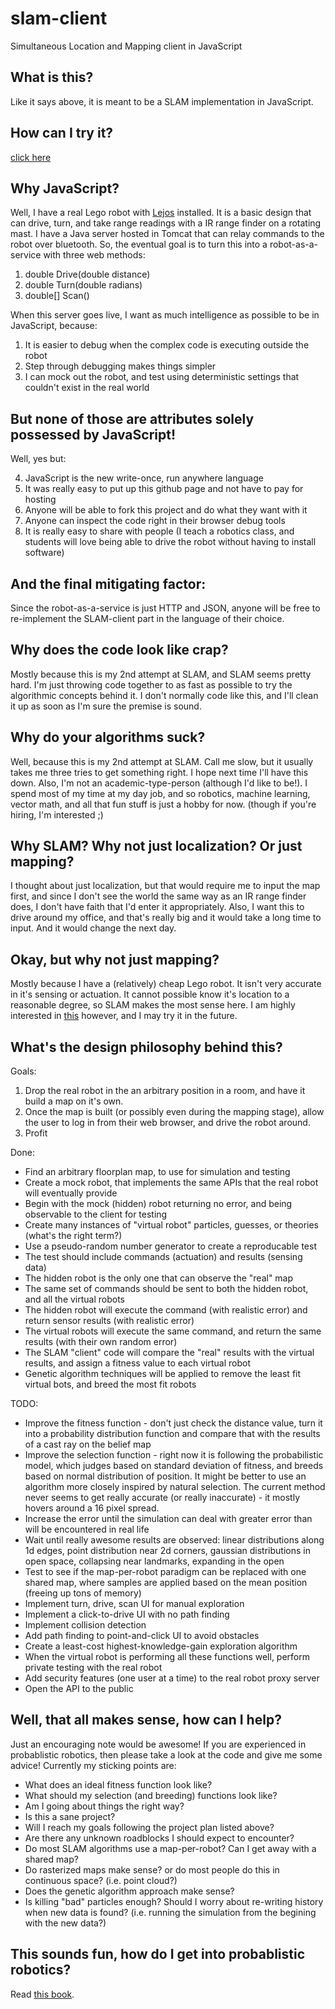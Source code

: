 slam-client
===========

Simultaneous Location and Mapping client in JavaScript


What is this?
-------------
Like it says above, it is meant to be a SLAM implementation in JavaScript.

How can I try it?
-----------------
[click here](http://bgard6977.github.io/slam-client)

Why JavaScript?
---------------
Well, I have a real Lego robot with [Lejos](http://www.lejos.org/) installed. It is a basic design that can drive, turn, and take range readings
with a IR range finder on a rotating mast. I have a Java server hosted in Tomcat that can relay commands to the robot over
bluetooth. So, the eventual goal is to turn this into a robot-as-a-service with three web methods:

1. double Drive(double distance)
2. double Turn(double radians)
3. double[] Scan()

When this server goes live, I want as much intelligence as possible to be in JavaScript, because:

1. It is easier to debug when the complex code is executing outside the robot
2. Step through debugging makes things simpler
3. I can mock out the robot, and test using deterministic settings that couldn't exist in the real world

But none of those are attributes solely possessed by JavaScript!
----------------------------------------------------------------
Well, yes but:

4. JavaScript is the new write-once, run anywhere language
5. It was really easy to put up this github page and not have to pay for hosting
6. Anyone will be able to fork this project and do what they want with it
7. Anyone can inspect the code right in their browser debug tools
8. It is really easy to share with people (I teach a robotics class, and students will love being able to drive the robot without having to install software)

And the final mitigating factor:
--------------------------------
Since the robot-as-a-service is just HTTP and JSON, anyone will be free to re-implement the SLAM-client part in the language of their choice.

Why does the code look like crap?
---------------------------------
Mostly because this is my 2nd attempt at SLAM, and SLAM seems pretty hard. I'm just throwing code together to as fast
as possible to try the algorithmic concepts behind it. I don't normally code like this, and I'll clean it up as soon
as I'm sure the premise is sound.

Why do your algorithms suck?
----------------------------
Well, because this is my 2nd attempt at SLAM. Call me slow, but it usually takes me three tries to get something right.
I hope next time I'll have this down. Also, I'm not an academic-type-person (although I'd like to be!). I spend most of my time at
my day job, and so robotics, machine learning, vector math, and all that fun stuff is just a hobby for now. (though if
you're hiring, I'm interested ;)

Why SLAM? Why not just localization? Or just mapping?
-----------------------------------------------------
I thought about just localization, but that would require me to input the map first, and since I don't see the world the
same way as an IR range finder does, I don't have faith that I'd enter it appropriately. Also, I want this to drive around
my office, and that's really big and it would take a long time to input. And it would change the next day.

Okay, but why not just mapping?
-------------------------------
Mostly because I have a (relatively) cheap Lego robot. It isn't very accurate in it's sensing or actuation. It cannot
possible know it's location to a reasonable degree, so SLAM makes the most sense here. I am highly interested in
[this](http://diydrones.com/profiles/blogs/705844:BlogPost:29412) however, and I may try it in the future.

What's the design philosophy behind this?
-----------------------------------------
Goals:
1. Drop the real robot in the an arbitrary position in a room, and have it build a map on it's own.
2. Once the map is built (or possibly even during the mapping stage), allow the user to log in from their web browser, and drive the robot around.
3. Profit

Done:
* Find an arbitrary floorplan map, to use for simulation and testing
* Create a mock robot, that implements the same APIs that the real robot will eventually provide
* Begin with the mock (hidden) robot returning no error, and being observable to the client for testing
* Create many instances of "virtual robot" particles, guesses, or theories (what's the right term?)
* Use a pseudo-random number generator to create a reproducable test
* The test should include commands (actuation) and results (sensing data)
* The hidden robot is the only one that can observe the "real" map
* The same set of commands should be sent to both the hidden robot, and all the virtual robots
* The hidden robot will execute the command (with realistic error) and return sensor results (with realistic error)
* The virtual robots will execute the same command, and return the same results (with their own random error)
* The SLAM "client" code will compare the "real" results with the virtual results, and assign a fitness value to each virtual robot
* Genetic algorithm techniques will be applied to remove the least fit virtual bots, and breed the most fit robots

TODO:
* Improve the fitness function - don't just check the distance value, turn it into a probability distribution function and compare that with the results of a cast ray on the belief map
* Improve the selection function - right now it is following the probabilistic model, which judges based on standard deviation of fitness, and breeds based on normal distribution of position. It might be better to use an algorithm more closely inspired by natural selection. The current method never seems to get really accurate (or really inaccurate) - it mostly hovers around a 16 pixel spread.
* Increase the error until the simulation can deal with greater error than will be encountered in real life
* Wait until really awesome results are observed: linear distributions along 1d edges, point distribution near 2d corners, gaussian distributions in open space, collapsing near landmarks, expanding in the open
* Test to see if the map-per-robot paradigm can be replaced with one shared map, where samples are applied based on the mean position (freeing up tons of memory)
* Implement turn, drive, scan UI for manual exploration
* Implement a click-to-drive UI with no path finding
* Implement collision detection
* Add path finding to point-and-click UI to avoid obstacles
* Create a least-cost highest-knowledge-gain exploration algorithm
* When the virtual robot is performing all these functions well, perform private testing with the real robot
* Add security features (one user at a time) to the real robot proxy server
* Open the API to the public

Well, that all makes sense, how can I help?
-------------------------------------------
Just an encouraging note would be awesome! If you are experienced in probablistic robotics, then please take a
look at the code and give me some advice! Currently my sticking points are:

* What does an ideal fitness function look like?
* What should my selection (and breeding) functions look like?
* Am I going about things the right way?
* Is this a sane project?
* Will I reach my goals following the project plan listed above?
* Are there any unknown roadblocks I should expect to encounter?
* Do most SLAM algorithms use a map-per-robot? Can I get away with a shared map?
* Do rasterized maps make sense? or do most people do this in continuous space? (i.e. point cloud?)
* Does the genetic algorithm approach make sense?
* Is killing "bad" particles enough? Should I worry about re-writing history when new data is found? (i.e. running the simulation from the begining with the new data?)

This sounds fun, how do I get into probablistic robotics?
---------------------------------------------------------
Read [this book](http://www.amazon.com/Probabilistic-Robotics-Intelligent-Autonomous-Agents/dp/0262201623).

